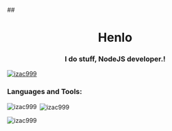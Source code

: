 ##<h1 align="center">Henlo</h1>
<h3 align="center">I do stuff, NodeJS developer.!</h3>

<p align="left"> <a href="https://github.com/ryo-ma/github-profile-trophy"><img src="https://github-profile-trophy.vercel.app/?username=izac999" alt="izac999" /></a> </p>

<h3 align="left">Languages and Tools:</h3>

<p><img align="left" src="https://github-readme-stats.vercel.app/api/top-langs?username=izac999&show_icons=true&locale=en&layout=compact" alt="izac999" /></p>

<p>&nbsp;<img align="center" src="https://github-readme-stats.vercel.app/api?username=izac999&show_icons=true&locale=en" alt="izac999" /></p>

<p><img align="center" src="https://github-readme-streak-stats.herokuapp.com/?user=izac999&" alt="izac999" /></p>

